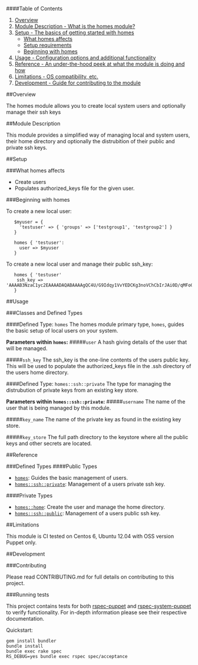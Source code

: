 ####Table of Contents

1. [Overview](#overview)
2. [Module Description - What is the homes module?](#module-description)
3. [Setup - The basics of getting started with homes](#setup)
    * [What homes affects](#what-homes-affects)
    * [Setup requirements](#setup-requirements)
    * [Beginning with homes](#beginning-with-homes)
4. [Usage - Configuration options and additional functionality](#usage)
5. [Reference - An under-the-hood peek at what the module is doing and how](#reference)
5. [Limitations - OS compatibility, etc.](#limitations)
6. [Development - Guide for contributing to the module](#development)

##Overview

The homes module allows you to create local system users and optionally manage their ssh keys  

##Module Description

This module provides a simplified way of managing local and system users, their home directory and optionally the distrubition of their public and private ssh keys.

##Setup

###What homes affects

* Create users
* Populates authorized_keys file for the given user.


###Beginning with homes

To create a new local user:

```puppet
   $myuser = { 
     'testuser' => { 'groups' => ['testgroup1', 'testgroup2'] }
   }
      
   homes { 'testuser':
     user => $myuser
   }
```

To create a new local user and manage their public ssh_key:

```puppet
   homes { 'testuser'
    ssh_key => 'AAAAB3NzaC1yc2EAAAADAQABAAAAgQC4U/G9Idqy1VvYEDCKg3noVChCbIrJAi0D/qMFoG=='
   }
```

##Usage

###Classes and Defined Types

####Defined Type: `homes`
The homes module primary type, `homes`, guides the basic setup of local users on your system.

**Parameters within `homes`:**
#####`user`
A hash giving details of the user that will be managed.

#####`ssh_key`
The ssh_key is the one-line contents of the users public key. This will be used to populate the authorized_keys file in the .ssh directory of the users home directory.

####Defined Type: `homes::ssh::private`
The type for managing the distrubution of private keys from an existing key store.

**Parameters within `homes::ssh::private`:**
#####`username`
The name of the user that is being managed by this module.

#####`key_name`
The name of the private key as found in the existing key store.

#####`key_store`
The full path directory to the keystore where all the public keys and other secrets are located.

##Reference

###Defined Types
####Public Types
* [`homes`](#defined-homes): Guides the basic management of users.
* [`homes::ssh::private`](#defined-sshprivate): Management of a users private ssh key.

####Private Types
* [`homes::home`](#defined-home): Create the user and manage the home directory.
* [`homes::ssh::public`](#defined-sshpublic): Management of a users public ssh key.

##Limitations

This module is CI tested on Centos 6, Ubuntu 12.04 with OSS version Puppet only.

##Development

###Contributing

Please read CONTRIBUTING.md for full details on contributing to this project.

###Running tests

This project contains tests for both [rspec-puppet](http://rspec-puppet.com/) and [rspec-system-puppet](https://github.com/puppetlabs/rspec-system-puppet) to verify functionality. For in-depth information please see their respective documentation.

Quickstart:

    gem install bundler
    bundle install
    bundle exec rake spec
	RS_DEBUG=yes bundle exec rspec spec/acceptance


